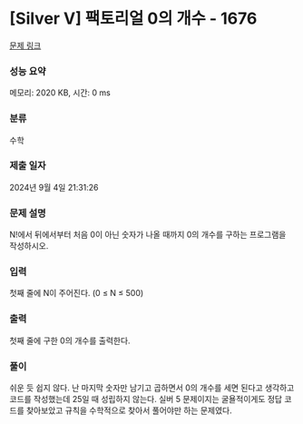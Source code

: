 # [Silver V] 팩토리얼 0의 개수 - 1676 

[문제 링크](https://www.acmicpc.net/problem/1676) 

### 성능 요약

메모리: 2020 KB, 시간: 0 ms

### 분류

수학

### 제출 일자

2024년 9월 4일 21:31:26

### 문제 설명

<p>N!에서 뒤에서부터 처음 0이 아닌 숫자가 나올 때까지 0의 개수를 구하는 프로그램을 작성하시오.</p>

### 입력 

 <p>첫째 줄에 N이 주어진다. (0 ≤ N ≤ 500)</p>

### 출력 

 <p>첫째 줄에 구한 0의 개수를 출력한다.</p>

 ### 풀이 

 <p>쉬운 듯 쉽지 않다. 난 마지막 숫자만 남기고 곱하면서 0의 개수를 세면 된다고 생각하고 코드를 작성했는데 25일 때 성립하지 않는다. 실버 5 문제이지는 굴욜적이게도 정답 코드를 찾아보았고 규칙을 수학적으로 찾아서 풀어야만 하는 문제였다. </p>

